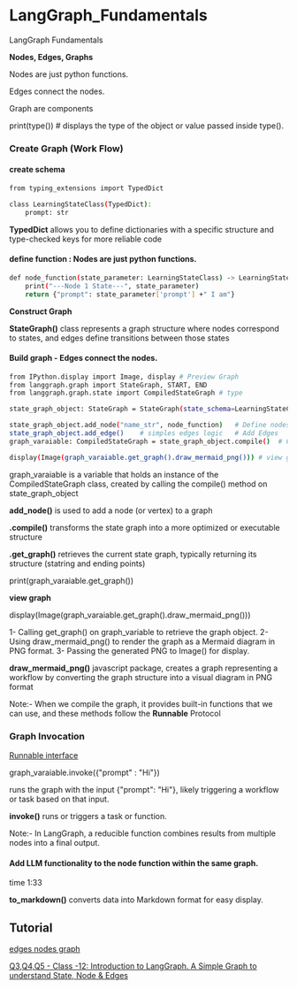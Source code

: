 # LangGraph_Fundamentals  
LangGraph Fundamentals

**Nodes, Edges, Graphs**

Nodes are just python functions.   

Edges connect the nodes.

Graph are components

print(type())  # displays the type of the object or value passed inside type().

### Create Graph (Work Flow)

#### create schema

```bash
from typing_extensions import TypedDict

class LearningStateClass(TypedDict):
    prompt: str
```

**TypedDict** allows you to define dictionaries with a specific structure and type-checked keys for more reliable code

#### define function : Nodes are just python functions.

```bash
def node_function(state_parameter: LearningStateClass) -> LearningStateClass:
    print("---Node 1 State---", state_parameter)
    return {"prompt": state_parameter['prompt'] +" I am"}
```   

**Construct Graph**

**StateGraph()** class represents a graph structure where nodes correspond to states, and edges define transitions between those states

#### Build graph -  Edges connect the nodes.

```bash
from IPython.display import Image, display # Preview Graph
from langgraph.graph import StateGraph, START, END
from langgraph.graph.state import CompiledStateGraph # type

state_graph_object: StateGraph = StateGraph(state_schema=LearningStateClass)   # Build graph

state_graph_object.add_node("name_str", node_function)   # Define nodes
state_graph_object.add_edge()    # simples edges logic   # Add Edges
graph_varaiable: CompiledStateGraph = state_graph_object.compile()  # Comple Graph
```

```bash
display(Image(graph_varaiable.get_graph().draw_mermaid_png())) # view graph
```

graph_varaiable is a variable that holds an instance of the CompiledStateGraph class, created by calling the compile() method on state_graph_object

**add_node()** is used to add a node (or vertex) to a graph

**.compile()** transforms the state graph into a more optimized or executable structure

**.get_graph()** retrieves the current state graph, typically returning its structure (statring and ending points)

print(graph_varaiable.get_graph())

**view graph**

display(Image(graph_varaiable.get_graph().draw_mermaid_png()))

1- Calling get_graph() on graph_variable to retrieve the graph object.
2- Using draw_mermaid_png() to render the graph as a Mermaid diagram in PNG format.
3- Passing the generated PNG to Image() for display.

**draw_mermaid_png()** javascript package, creates a graph representing a workflow by converting the graph structure into a visual diagram in PNG format

Note:- When we compile the graph, it provides built-in functions that we can use, and these methods follow the **Runnable** Protocol

### Graph Invocation

[Runnable interface](https://python.langchain.com/v0.1/docs/expression_language/interface/)

graph_varaiable.invoke({"prompt" : "Hi"})

runs the graph with the input {"prompt": "Hi"}, likely triggering a workflow or task based on that input.

**invoke()** runs or triggers a task or function.

Note:- In LangGraph, a reducible function combines results from multiple nodes into a final output.

#### Add LLM functionality to the node function within the same graph.

time 1:33

**to_markdown()** converts data into Markdown format for easy display.


## Tutorial

[edges nodes graph](https://github.com/raheelam98/00-Calculator/blob/main/22_langchain_ecosystem/langgraph/course-notebooks/module-1/00_edges_nodes_graph.ipynb) 

[Q3,Q4,Q5 - Class -12: Introduction to LangGraph. A Simple Graph to understand State, Node & Edges](https://www.youtube.com/watch?v=9eBqA9cQAAc)

